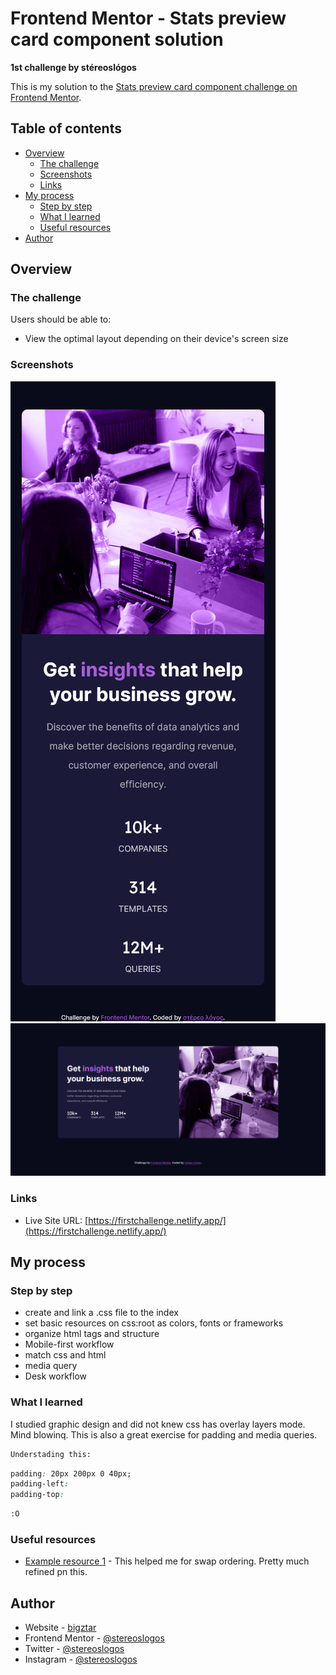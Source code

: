 # Frontend Mentor - Stats preview card component solution
**1st challenge by stéreoslógos**

This is my solution to the [Stats preview card component challenge on Frontend Mentor](https://www.frontendmentor.io/challenges/stats-preview-card-component-8JqbgoU62).

## Table of contents

- [Overview](#overview)
  - [The challenge](#the-challenge)
  - [Screenshots](#screenshots)
  - [Links](#links)
- [My process](#my-process)
  - [Step by step](#step-by-step)
  - [What I learned](#what-i-learned)
  - [Useful resources](#useful-resources)
- [Author](#author)

## Overview

### The challenge

Users should be able to:

- View the optimal layout depending on their device's screen size

### Screenshots

![](./ss-mobile.png)
![](./ss-desk.png)

### Links

- Live Site URL: [https://firstchallenge.netlify.app/](https://firstchallenge.netlify.app/)

## My process

### Step by step

- create and link a .css file to the index
- set basic resources on css:root as colors, fonts or frameworks
- organize html tags and structure
- Mobile-first workflow
- match css and html
- media query
- Desk workflow

### What I learned

I studied graphic design and did not knew css has overlay layers mode. Mind blowinq. This is also a great exercise for padding and media queries.

```html
Understading this:
```
```css
padding: 20px 200px 0 40px;
padding-left:
padding-top:
```
```html
:O
```

### Useful resources

- [Example resource 1](https://www.youtube.com/watch?v=2tlbKm8_4mg) - This helped me for swap ordering. Pretty much refined pn this.

## Author

- Website - [bigztar](https://bigztar.wordpress.com/)
- Frontend Mentor - [@stereoslogos](https://www.frontendmentor.io/profile/stereoslogos)
- Twitter - [@stereoslogos](https://www.twitter.com/stereoslogos)
- Instagram - [@stereoslogos](https://www.instagram.com/stereoslogos/)
